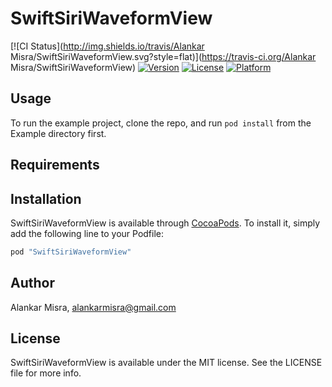 # SwiftSiriWaveformView

[![CI Status](http://img.shields.io/travis/Alankar Misra/SwiftSiriWaveformView.svg?style=flat)](https://travis-ci.org/Alankar Misra/SwiftSiriWaveformView)
[![Version](https://img.shields.io/cocoapods/v/SwiftSiriWaveformView.svg?style=flat)](http://cocoapods.org/pods/SwiftSiriWaveformView)
[![License](https://img.shields.io/cocoapods/l/SwiftSiriWaveformView.svg?style=flat)](http://cocoapods.org/pods/SwiftSiriWaveformView)
[![Platform](https://img.shields.io/cocoapods/p/SwiftSiriWaveformView.svg?style=flat)](http://cocoapods.org/pods/SwiftSiriWaveformView)

## Usage

To run the example project, clone the repo, and run `pod install` from the Example directory first.

## Requirements

## Installation

SwiftSiriWaveformView is available through [CocoaPods](http://cocoapods.org). To install
it, simply add the following line to your Podfile:

```ruby
pod "SwiftSiriWaveformView"
```

## Author

Alankar Misra, alankarmisra@gmail.com

## License

SwiftSiriWaveformView is available under the MIT license. See the LICENSE file for more info.
